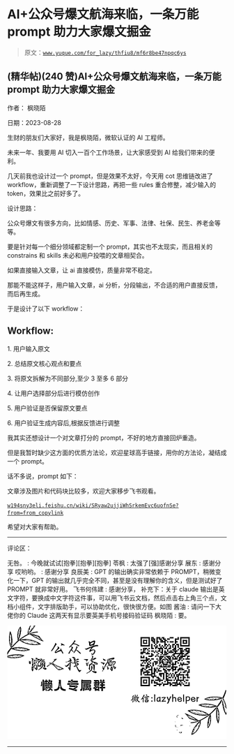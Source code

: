 # AI+公众号爆文航海来临，一条万能 prompt 助力大家爆文掘金

> 原文：[`www.yuque.com/for_lazy/thfiu8/mf6r8be47npqc6ys`](https://www.yuque.com/for_lazy/thfiu8/mf6r8be47npqc6ys)

## (精华帖)(240 赞)AI+公众号爆文航海来临，一条万能 prompt 助力大家爆文掘金

作者： 枫晓陌

日期：2023-08-28

生财的朋友们大家好，我是枫晓陌，微软认证的 AI 工程师。

未来一年、我要用 AI 切入一百个工作场景，让大家感受到 AI 给我们带来的便利。

几天前我也设计过一个 prompt，但是效果不太好，今天用 cot 思维链改进了 workflow，重新调整了一下设计思路，再把一些 rules 重合修整，减少输入的 token，效果比之前好多了。

设计思路：

公众号爆文有很多方向，比如情感、历史、军事、法律、社保、民生、养老金等等。

要是针对每一个细分领域都定制一个 prompt，其实也不太现实，而且相关的 constrains 和 skills 未必和用户投喂的文章相契合。

如果直接输入文章，让 ai 直接模仿，质量非常不稳定。

那能不能这样子，用户输入文章，ai 分析，分段输出，不合适的用户直接反馈，而后再生成。

于是设计了以下 workflow：

## Workflow:

1\. 用户输入原文

2\. 总结原文核心观点和要点  

3\. 将原文拆解为不同部分,至少 3 至多 6 部分

4\. 让用户选择部分后进行模仿创作

5\. 用户验证是否保留原文要点  

6\. 用户验证生成内容后,根据反馈进行调整

我其实还想设计一个对文章打分的 prompt，不好的地方直接回炉重造。

但是我暂时缺少这方面的优质方法论，欢迎星球高手链接，用你的方法论，凝结成一个 prompt。

话不多说，prompt 如下：

文章涉及图片和代码块比较多，欢迎大家移步飞书观看。

[`w194sny3eli.feishu.cn/wiki/SRyaw2ujjiWhSrkemEvc6uofnSe?from=from_copylink`](https://w194sny3eli.feishu.cn/wiki/SRyaw2ujjiWhSrkemEvc6uofnSe?from=from_copylink)

希望对大家有帮助。

* * *

评论区：

无咎。 : 今晚就试试[抱拳][抱拳][抱拳]
苓枫 : 太强了[强]感谢分享
展东 : 感谢分享
哎哟哟。 : 感谢分享
良辰美 : GPT 的输出确实非常依赖于 PROMPT，稍微变化一下，GPT 的输出就几乎完全不同，甚至是没有理解你的含义，但是测试好了 PROMPT 就非常好用。
飞书何伟建 : 感谢分享，
补充下：关于 claude 输出是英文字符，要换成中文字符这件事，可以用飞书云文档，然后点击右上角三个点，文档小组件，文字排版助手，可以协助优化，很快很方便。如图
酱油 : 请问一下大佬你的 Claude 这两天有显示要英美手机号接码验证码
枫晓陌 : 要。

![](img/1c37d505930596d12a88ab23e11aa07a.png)

* * *